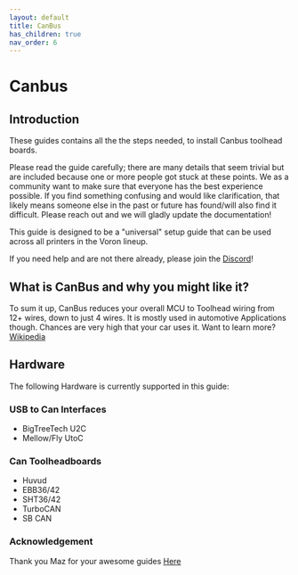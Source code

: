```yaml
---
layout: default
title: CanBus
has_children: true
nav_order: 6
---
```


# Canbus

##  Introduction

These guides contains all the the steps needed, to install Canbus toolhead boards. 

Please read the guide carefully; there are many details that seem trivial but are included because one or more people got stuck at these points. We as a community want to make sure that everyone has the best experience possible. If you find something confusing and would like clarification, that likely means someone else in the past or future has found/will also find it difficult. Please reach out and we will gladly update the documentation!

This guide is designed to be a "universal" setup guide that can be used across all printers in the Voron lineup.

If you need help and are not there already, please join the [Discord](https://discord.gg/voron)!


## What is CanBus and why you might like it?
To sum it up, CanBus reduces your overall MCU to Toolhead wiring from 12+ wires, down to just 4 wires.
It is mostly used in automotive Applications though. Chances are very high that your car uses it.
Want to learn more? [Wikipedia](https://en.wikipedia.org/wiki/CAN_bus)

## Hardware 
The following Hardware is currently supported in this guide:

### USB to Can Interfaces
* BigTreeTech U2C
* Mellow/Fly UtoC

### Can Toolheadboards
* Huvud
* EBB36/42
* SHT36/42
* TurboCAN
* SB CAN

### Acknowledgement
Thank you Maz for your awesome guides [Here](https://maz0r.github.io/klipper_canbus/)